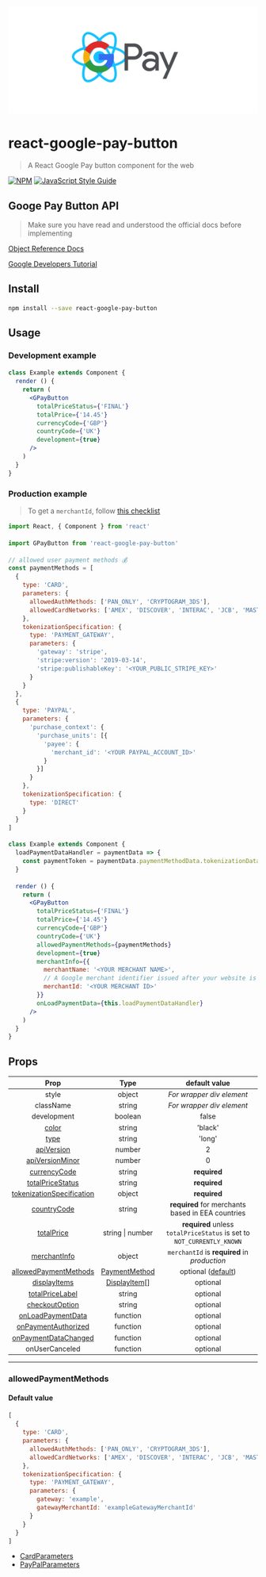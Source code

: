 <p align="center">
  <img src="https://github.com/charisTheo/react-google-pay-button/blob/master/gpay-react.png?raw=true" alt="Google Pay React unofficial logo"/>
</p>

# react-google-pay-button

> A React Google Pay button component for the web

[![NPM](https://img.shields.io/npm/v/react-google-pay-button.svg)](https://www.npmjs.com/package/react-google-pay-button) [![JavaScript Style Guide](https://img.shields.io/badge/code_style-standard-brightgreen.svg)](https://standardjs.com)

## Googe Pay Button API
> Make sure you have read and understood the official docs before implementing

[Object Reference Docs](https://developers.google.com/pay/api/web/reference/object)

[Google Developers Tutorial](https://developers.google.com/pay/api/web/guides/tutorial)

## Install

```bash
npm install --save react-google-pay-button
```

## Usage

### Development example

```jsx
class Example extends Component {
  render () {
    return (
      <GPayButton
        totalPriceStatus={'FINAL'}
        totalPrice={'14.45'}
        currencyCode={'GBP'}
        countryCode={'UK'}
        development={true}
      />
    )
  }
}
```

### Production example

> To get a `merchantId`, follow [this checklist](https://developers.google.com/pay/api/web/guides/test-and-deploy/integration-checklist)

```jsx
import React, { Component } from 'react'

import GPayButton from 'react-google-pay-button'

// allowed user payment methods 💰
const paymentMethods = [
  {
    type: 'CARD',
    parameters: {
      allowedAuthMethods: ['PAN_ONLY', 'CRYPTOGRAM_3DS'],
      allowedCardNetworks: ['AMEX', 'DISCOVER', 'INTERAC', 'JCB', 'MASTERCARD', 'VISA']
    },
    tokenizationSpecification: {
      type: 'PAYMENT_GATEWAY',
      parameters: {
        'gateway': 'stripe',
        'stripe:version': '2019-03-14',
        'stripe:publishableKey': '<YOUR_PUBLIC_STRIPE_KEY>'
      }
    }
  },
  {
    type: 'PAYPAL',
    parameters: {
      'purchase_context': {
        'purchase_units': [{
          'payee': {
            'merchant_id': '<YOUR PAYPAL_ACCOUNT_ID>'
          }
        }]
      }
    },
    tokenizationSpecification: {
      type: 'DIRECT'
    }
  }
]

class Example extends Component {
  loadPaymentDataHandler = paymentData => {
    const paymentToken = paymentData.paymentMethodData.tokenizationData.token
  }

  render () {
    return (
      <GPayButton
        totalPriceStatus={'FINAL'}
        totalPrice={'14.45'}
        currencyCode={'GBP'}
        countryCode={'UK'}
        allowedPaymentMethods={paymentMethods}
        development={true}
        merchantInfo={{
          merchantName: '<YOUR MERCHANT NAME>',
          // A Google merchant identifier issued after your website is approved by Google ✅
          merchantId: '<YOUR MERCHANT ID>'
        }}
        onLoadPaymentData={this.loadPaymentDataHandler}
      />
    )
  }
}
```

## Props
|    Prop      |     Type            |                default value                                   |
|:------------:|:-------------------:|:--------------------------------------------------------------:|
| style | object | *For wrapper div element* |
| className | string | *For wrapper div element* |
| development | boolean | false |
| [color][3] | string | 'black' |
| [type][3] | string | 'long' |
| [apiVersion][4] | number | 2 |
| [apiVersionMinor][4] | number | 0 |
| [currencyCode][1]       |     string      |                   **required**                          |
| [totalPriceStatus][1]   |     string      |                   **required**                          |
| [tokenizationSpecification][2] |  object  |                   **required**                          |
| [countryCode][1]    |     string      |    **required** for merchants based in EEA countries    |
| [totalPrice][1] | string \| number | **required** unless `totalPriceStatus` is set to `NOT_CURRENTLY_KNOWN` |
| [merchantInfo][6] | object | `merchantId` is **required** in *production* |
| [allowedPaymentMethods][14] | [PaymentMethod][8] | optional ([default](#allowedPaymentMethods))
| [displayItems][1] | [DisplayItem][5][] | optional |
| [totalPriceLabel][1] | string | optional |
| [checkoutOption][1] | string | optional |
| [onLoadPaymentData][9] | function | optional |
| [onPaymentAuthorized][10] | function | optional |
| [onPaymentDataChanged][11] | function | optional |
| onUserCanceled | function | optional |
---

### allowedPaymentMethods

#### Default value
```JavaScript
[
  {
    type: 'CARD',
    parameters: {
      allowedAuthMethods: ['PAN_ONLY', 'CRYPTOGRAM_3DS'],
      allowedCardNetworks: ['AMEX', 'DISCOVER', 'INTERAC', 'JCB', 'MASTERCARD', 'VISA']
    },
    tokenizationSpecification: {
      type: 'PAYMENT_GATEWAY',
      parameters: {
        gateway: 'example',
        gatewayMerchantId: 'exampleGatewayMerchantId'
      }
    }
  }
]
```

 * [CardParameters][12]
 * [PayPalParameters][13]

[1]: https://developers.google.com/pay/api/web/reference/object#TransactionInfo
[2]: https://developers.google.com/pay/api/web/reference/object#PaymentMethodTokenizationSpecification
[3]: https://developers.google.com/pay/api/web/reference/object#ButtonOptions
[4]: https://developers.google.com/pay/api/web/reference/object#IsReadyToPayRequest
[5]: https://developers.google.com/pay/api/web/reference/object#DisplayItem
[6]: https://developers.google.com/pay/api/web/reference/object#MerchantInfo
[8]: https://developers.google.com/pay/api/web/reference/object#PaymentMethod
[9]: https://developers.google.com/pay/api/web/reference/client#loadPaymentData
[10]: https://developers.google.com/pay/api/web/reference/client#onPaymentAuthorized
[11]: https://developers.google.com/pay/api/web/reference/client#onPaymentDataChanged
[12]: https://developers.google.com/pay/api/web/reference/object#CardParameters
[13]: https://developers.google.com/pay/api/web/reference/object#PayPalParameters
[14]: https://developers.google.com/pay/api/web/reference/object#PaymentDataRequest
